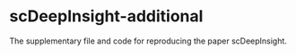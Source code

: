# scDeepInsight-additional
The supplementary file and code for reproducing the paper scDeepInsight.
